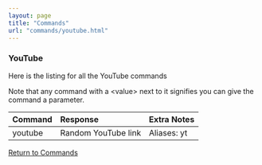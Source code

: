 ```yaml
---
layout: page
title: "Commands"
url: "commands/youtube.html"
---
```


### YouTube

Here is the listing for all the YouTube commands

Note that any command with a \<value\> next to it signifies
you can give the command a parameter.

| Command | Response            | Extra Notes |
|:--------|:--------------------|:------------|
| youtube | Random YouTube link | Aliases: yt |

[Return to Commands](../commands.md)